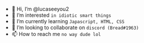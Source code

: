 - 👋 Hi, I’m @lucaseeyou2
- 👀 I’m interested `in idiotic smart things`
- 🌱 I’m currently learning `Japascript, HTML, CSS`
- 💞️ I’m looking to collaborate on `discord (Bread#1963)`
- 📫 How to reach me `no way dude lol`

<!---
lucaseeyou2/lucaseeyou2 is a ✨ special ✨ repository because its `README.md` (this file) appears on your GitHub profile.
You can click the Preview link to take a look at your changes.
--->
